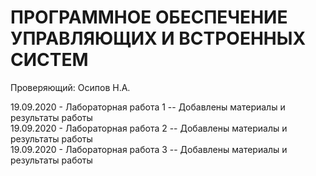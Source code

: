 # ПРОГРАММНОЕ ОБЕСПЕЧЕНИЕ УПРАВЛЯЮЩИХ И ВСТРОЕННЫХ СИСТЕМ
Проверяющий: Осипов Н.А.

19.09.2020 - Лабораторная работа 1 -- Добавлены материалы и результаты работы  
19.09.2020 - Лабораторная работа 2 -- Добавлены материалы и результаты работы  
19.09.2020 - Лабораторная работа 3 -- Добавлены материалы и результаты работы

